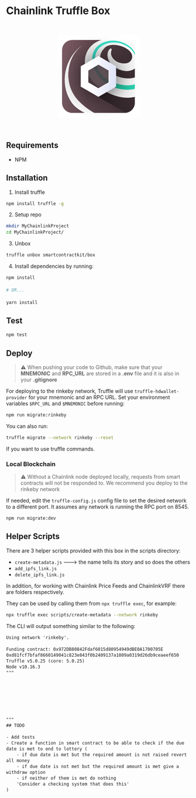 # Chainlink Truffle Box

<br/>
<p align="center">
<a href="https://chain.link" target="_blank">
<img src="https://raw.githubusercontent.com/smartcontractkit/box/master/box-img-lg.png" width="225" alt="Chainlink Truffle logo">
</a>
</p>
<br/>

## Requirements

- NPM

## Installation

1. Install truffle

```bash
npm install truffle -g
```

2. Setup repo

```bash
mkdir MyChainlinkProject
cd MyChainlinkProject/
```

3. Unbox

```bash
truffle unbox smartcontractkit/box
```

4. Install dependencies by running:

```bash
npm install

# OR...

yarn install
```

## Test

```bash
npm test
```

## Deploy

> :warning: When pushing your code to Github, make sure that your **MNEMONIC** and **RPC_URL** are stored in a **.env** file and it is also in your **.gitignore**

For deploying to the rinkeby network, Truffle will use `truffle-hdwallet-provider` for your mnemonic and an RPC URL. Set your environment variables `$RPC_URL` and `$MNEMONIC` before running:

```bash
npm run migrate:rinkeby
```

You can also run:

```bash
truffle migrate --network rinkeby --reset
```

If you want to use truffle commands.

### Local Blockchain

> :warning: Without a Chainlink node deployed locally, requests from smart contracts will not be responded to. We recommend you deploy to the rinkeby network

If needed, edit the `truffle-config.js` config file to set the desired network to a different port. It assumes any network is running the RPC port on 8545.

```bash
npm run migrate:dev
```

## Helper Scripts

There are 3 helper scripts provided with this box in the scripts directory:

- `create-metadata.js` ---> the name tells its story and so does the others
- `add_ipfs_link.js`
- `delete_ipfs_link.js`

In addition, for working with Chainlink Price Feeds and ChainlinkVRF there are folders respectively.

They can be used by calling them from `npx truffle exec`, for example:

```bash
npx truffle exec scripts/create-metadata --network rinkeby
```

The CLI will output something similar to the following:

```
Using network 'rinkeby'.

Funding contract: 0x972DB80842Fdaf6015d80954949dBE0A1700705E
0xd81fcf7bfaf8660149041c823e843f0b2409137a1809a0319d26db9ceaeef650
Truffle v5.0.25 (core: 5.0.25)
Node v10.16.3
"""







"""
## TODO

- Add tests
- Create a function in smart contract to be able to check if the due date is met to end to lottery (
    - if due date is met but the required amount is not raised revert all money
    - if due date is not met but the required amount is met give a withdraw option
    - if neither of them is met do nothing
    'Consider a checking system that does this'
)
```
